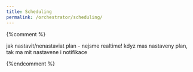 ```yaml
---
title: Scheduling
permalink: /orchestrator/scheduling/
---
```


{%comment %}

jak nastavit/nenastaviat plan - nejsme realtime!
kdyz mas nastaveny plan, tak ma mit nastavene i notifikace

{%endcomment %}
